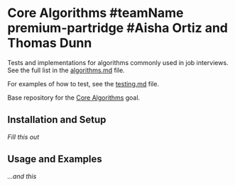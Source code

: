 # Core Algorithms  #teamName premium-partridge  #Aisha Ortiz and Thomas Dunn

Tests and implementations for algorithms commonly used in job interviews. See the full list in the [algorithms.md](algorithms.md) file.

For examples of how to test, see the [testing.md](testing.md) file.

Base repository for the [Core Algorithms](http://jsdev.learnersguild.org/goals/123) goal.

## Installation and Setup

_Fill this out_

## Usage and Examples

_...and this_
